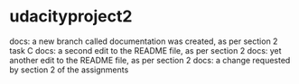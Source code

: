 # udacityproject2
docs: a new branch called documentation was created, as per section 2 task C
docs: a second edit to the README file, as per section 2
docs: yet another edit to the README file, as per section 2
docs: a change requested by section 2 of the assignments
